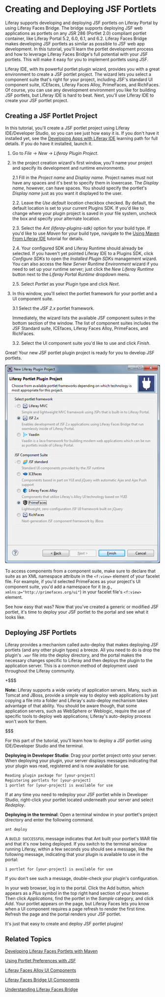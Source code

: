 # Creating and Deploying JSF Portlets [](id=creating-and-deploying-jsf-portlets)

<!-- The JSF calendar portlet using PrimeFaces can be found at the following:
https://github.com/liferay/liferay-docs/tree/6.2.x/develop/tutorials/code/liferay-faces/creating-jsf-port/calendar/my-jsf-portlet
-->

Liferay supports developing and deploying JSF portlets on Liferay Portal by
using Liferay Faces Bridge. The bridge supports deploying JSF web applications
as portlets on any JSR 286 (Portlet 2.0) compliant portlet container, like
Liferay Portal 5.2, 6.0, 6.1, and 6.2. Liferay Faces Bridge makes developing JSF
portlets as similar as possible to JSF web app development. In this tutorial,
you'll learn the portlet development process and how to leverage Liferay Faces
Bridge's full potential with your JSF portlets. This will make it easy for you
to implement portlets using JSF. 

Liferay IDE, with its powerful portlet plugin wizard, provides you with a great
environment to create a JSF portlet project. The wizard lets you select a
component suite that's right for your project, including JSF's standard UI
component suite, ICEfaces, Liferay Faces Alloy, PrimeFaces, and RichFaces. Of
course, you can use any development environment you like for building JSF
portlets, but Liferay IDE is hard to beat. Next, you'll use Liferay IDE to
create your JSF portlet project.

## Creating a JSF Portlet Project [](id=creating-a-jsf-portlet-project)

In this tutorial, you'll create a JSF portlet project using Liferay
IDE/Developer Studio, so you can see just how easy it is. If you don't have it
installed yet, see the
[Developing Apps with Liferay IDE](/develop/learning-paths/mvc/-/knowledge_base/6-2/developing-apps-with-liferay-ide)
learning path for full details. If you do have it installed, launch it. 

1.  Go to *File* &rarr; *New* &rarr; *Liferay Plugin Project*. 

2.  In the project creation wizard's first window, you'll name your project and
    specify its development and runtime environments. 

    2.1 Fill in the *Project name* and *Display name*. Project names must not
    have any spaces and it's best to specify them in lowercase. The *Display
    name*, however, can have spaces. You should specify the portlet's *Display
    name* just as you want it displayed to the user. 

    2.2. Leave the *Use default location* checkbox checked. By default, the
    default location is set to your current Plugins SDK. If you'd like to
    change where your plugin project is saved in your file system, uncheck the
    box and specify your alternate location. 

    2.3. Select the *Ant (liferay-plugins-sdk)* option for your build type. If
    you'd like to use *Maven* for your build type, navigate to the
    [Using Maven From Liferay IDE](/develop/tutorials/-/knowledge_base/6-2/using-maven-from-liferay-ide)
    tutorial for details. 

    2.4. Your configured SDK and Liferay Runtime should already be selected.
    If you haven't yet pointed Liferay IDE to a Plugins SDK, click
    *Configure SDKs* to open the *Installed Plugin SDKs* management wizard. You
    can also access the *New Server Runtime Environment* wizard if you need to
    set up your runtime server; just click the *New Liferay Runtime* button next
    to the *Liferay Portal Runtime* dropdown menu. 

    2.5. Select *Portlet* as your Plugin type and click *Next*. 

3.  In this window, you'll select the portlet framework for your portlet and a
    UI component suite. 

    3.1 Select the *JSF 2.x* portlet framework. 

    Immediately, the wizard lists the available JSF component suites in the
    bottom section of the window. The list of component suites includes the JSF
    Standard suite, ICEfaces, Liferay Faces Alloy, PrimeFaces, and RichFaces. 

    3.2. Select the UI component suite you'd like to use and click *Finish*. 

Great! Your new JSF portlet plugin project is ready for you to develop JSF
portlets. 

![Figure 1: Liferay Faces supports using the most popular component suites with your JSF portlets.](../../images/jsf-select-primefaces-comp-suite.png)

<!-- As an alternative, we should explain how to download the JARs manually and
install them. - Jim -->

To access components from a component suite, make sure to declare that suite as
an XML namespace attribute in the `<f:view>` element of your facelet file. For
example, if you'd selected PrimeFaces as your project's UI component suite,
you'd add a namespace for it (e.g., `xmlns:p="http://primefaces.org/ui"`) in
your facelet file's `<f:view>` element. 

See how easy that was? Now that you've created a generic or modified JSF
portlet, it's time to deploy your JSF portlet to the portal and see what it
looks like. 

## Deploying JSF Portlets [](id=deploying-jsf-portlets)

Liferay provides a mechanism called auto-deploy that makes deploying JSF
portlets (and any other plugin types) a breeze. All you need to do is drop the
plugin's `.war` file into the deploy directory, and the portal makes the
necessary changes specific to Liferay and then deploys the plugin to the
application server. This is a common method of deployment used throughout the
Liferay community. 

+$$$

**Note:** Liferay supports a wide variety of
application servers. Many, such as Tomcat and JBoss, provide a simple way to
deploy web applications by just copying a file into a folder and Liferay's
auto-deploy mechanism takes advantage of that ability. You should be aware
though, that some application servers, such as WebSphere or Weblogic, require
the use of specific tools to deploy web applications; Liferay's auto-deploy
process won't work for them. 

$$$

For this part of the tutorial, you'll learn how to deploy a JSF portlet using
IDE/Developer Studio and the terminal.

**Deploying in Developer Studio**: Drag your portlet project onto your server.
When deploying your plugin, your server displays messages indicating that your
plugin was read, registered and is now available for use. 

    Reading plugin package for [your-project]
    Registering portlets for [your-project]
    1 portlet for [your-project] is available for use

If at any time you need to redeploy your JSF portlet while in Developer Studio,
right-click your portlet located underneath your server and select *Redeploy*. 

**Deploying in the terminal**: Open a terminal window in your portlet's project
directory and enter the following command. 

    ant deploy

A `BUILD SUCCESSFUL` message indicates that Ant built your portlet's WAR file
and that it's now being deployed. If you switch to the terminal window running
Liferay, within a few seconds you should see a message, like the following
message, indicating that your plugin is available to use in the portal: 

    1 portlet for [your-project] is available for use

If you don't see such a message, double-check your plugin's configuration. 

In your web browser, log in to the portal. Click the Add button, which appears
as a *Plus* symbol in the top right hand section of your browser. Then click
*Applications*, find the portlet in the *Sample* category, and click *Add*. Your
portlet appears on the page, but Liferay Faces lets you know when a UI component
requires a page refresh to render the first time. Refresh the page and the
portal renders your JSF portlet. 

It's just that easy to create and deploy JSF portlet plugins! 

## Related Topics [](id=related-topics)

[Developing Liferay Faces Portlets with Maven](/develop/tutorials-jsf-test/-/knowledge_base/tutorials-test-jsf/developing-liferay-faces-portlets-with-maven)

[Using Portlet Preferences with JSF](/develop/tutorials-jsf-test/-/knowledge_base/tutorials-test-jsf/using-portlet-preferences-with-jsf)

[Liferay Faces Alloy UI Components](/develop/tutorials-jsf-test/-/knowledge_base/tutorials-test-jsf/liferay-faces-alloy-ui-components)

[Liferay Faces Bridge UI Components](/develop/tutorials-jsf-test/-/knowledge_base/tutorials-test-jsf/liferay-faces-bridge-ui-components)

[Understanding Liferay Faces Bridge](/develop/tutorials-jsf-test/-/knowledge_base/tutorials-test-jsf/understanding-liferay-faces-bridge)
